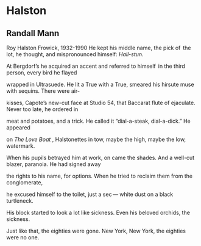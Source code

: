 # Halston
## Randall Mann
Roy Halston Frowick, 1932-1990
He kept his middle name, the pick of   the lot,
he thought, and mispronounced himself: _Hall-stun_.

At Bergdorf’s he acquired an accent and referred
to himself   in the third person, every bird he flayed

wrapped in Ultrasuede. He lit a True with a True,
smeared his hirsute muse with sequins. There were air-

kisses, Capote’s new-cut face at Studio 54, that Baccarat
flute of ejaculate. Never too late, he ordered in

meat and potatoes, and a trick.
He called it “dial-a-steak, dial-a-dick.” He appeared

on _The Love Boat_ , Halstonettes in tow,
maybe the high, maybe the low, watermark.

When his pupils betrayed him at work, on came the shades.
And a well-cut blazer, paranoia. He had signed away

the rights to his name, for options. When he tried
to reclaim them from the conglomerate,

he excused himself to the toilet, just a sec —
white dust on a black turtleneck.

His block started to look a lot like sickness.
Even his beloved orchids, the sickness.

Just like that, the eighties were gone.
New York, New York, the eighties were no one.
